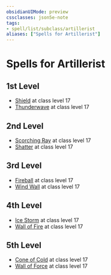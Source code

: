 ```yaml
---
obsidianUIMode: preview
cssclasses: json5e-note
tags:
- spell/list/subclass/artillerist
aliases: ["Spells for Artillerist"]
---
```

# Spells for Artillerist

## 1st Level

- [Shield](shield "PHB") at class level 17
- [Thunderwave](thunderwave "PHB") at class level 17

## 2nd Level

- [Scorching Ray](scorching-ray "PHB") at class level 17
- [Shatter](shatter "PHB") at class level 17

## 3rd Level

- [Fireball](fireball "PHB") at class level 17
- [Wind Wall](wind-wall "PHB") at class level 17

## 4th Level

- [Ice Storm](ice-storm "PHB") at class level 17
- [Wall of Fire](wall-of-fire "PHB") at class level 17

## 5th Level

- [Cone of Cold](cone-of-cold "PHB") at class level 17
- [Wall of Force](wall-of-force "PHB") at class level 17